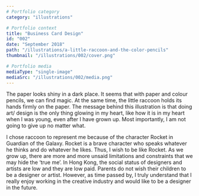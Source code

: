 ```yaml
---
# Portfolio category
category: "illustrations"

# Portfolio context
title: "Business Card Design"
id: "002"
date: "September 2018"
path: "/illustrations/a-little-raccoon-and-the-color-pencils"
thumbnail: "/illustrations/002/cover.png"

# Portfolio media
mediaType: "single-image"
mediaSrc: "/illustrations/002/media.png"
---
```


The paper looks shiny in a dark place. It seems that with paper and colour pencils, we can find magic. At the same time, the little raccoon holds its hands firmly on the paper. The message behind this illustration is that doing art/ design is the only thing glowing in my heart, like how it is in my heart when I was young, even after I have grown up. Most importantly, I am not going to give up no matter what.

I chose raccoon to represent me because of the character Rocket in Guardian of the Galaxy. Rocket is a brave character who speaks whatever he thinks and do whatever he likes. Thus, I wish to be like Rocket. As we grow up, there are more and more unsaid limitations and constraints that we may hide the ‘true me’. In Hong Kong, the social status of designers and artists are low and they are low paid. Parents do not wish their children to be a designer or artist. However, as time passed by, I truly understand that I really enjoy working in the creative industry and would like to be a designer in the future.
